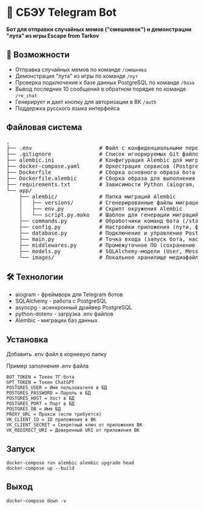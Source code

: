 # 🤖 СБЭУ Telegram Bot

**Бот для отправки случайных мемов ("смешнявок") и демонстрации "лута" из игры Escape from Tarkov**

## 🚀 Возможности

- Отправка случайных мемов по команде `/смешнява`
- Демонстрация "лута" из игры по команде `/лут`
- Проверка подключения к базе данных PostgreSQL по команде `/база`
- Вывод последних 10 сообщений в обратном порядке по команде `/re_chat`
- Генерирует и дает кнопку для авторизации в ВК `/auth`
- Поддержка русского языка интерфейса

## Файловая система

<pre>
.
├── .env                     # Файл с конфиденциальными переменными окружения (токены, доступы к БД)
├── .gitignore               # Список игнорируемых Git файлов (env, кэш и т.д.)
├── alembic.ini              # Конфигурация Alembic для миграций БД
├── docker-compose.yaml      # Оркестрация сервисов (PostgreSQL + бот + Alembic)
├── Dockerfile               # Сборка основного образа бота
├── Dockerfile.alembic       # Сборка образа для выполнения миграций
├── requirements.txt         # Зависимости Python (aiogram, SQLAlchemy и др.)
└── app/
    ├── alembic/             # Папка миграций Alembic
    │   ├── versions/        # Сгенерированные файлы миграций (версионирование БД)
    │   ├── env.py           # Скрипт окружения Alembic
    │   └── script.py.mako   # Шаблон для генерации миграций
    ├── commands.py          # Обработчики команд бота (/start, /help и кастомные)
    ├── config.py            # Настройки приложения (пути, фразы, параметры БД)
    ├── database.py          # Подключение и управление PostgreSQL (асинхронное)
    ├── main.py              # Точка входа (запуск бота, настройка middleware)
    ├── middlewares.py       # Промежуточное ПО (сохранение сообщений, инжект сессий БД)
    ├── models.py            # SQLAlchemy-модели (User, Message)
    └── images/              # Локальное хранилище медиафайлов (мемы, loot-изображения)
</pre>

## 🛠 Технологии

  - aiogram - фреймворк для Telegram ботов
  - SQLAlchemy - работа с PostgreSQL
  - asyncpg - асинхронный драйвер PostgreSQL
  - python-dotenv - загрузка .env файлов
  - Alembic - миграции баз данных

## Установка

Добавить .env файл в корневую папку

Пример заполнения .env файла
```
BOT_TOKEN = Токен ТГ-бота
GPT_TOKEN = Токен ChatGPT
POSTGRES_USER = Имя пользователя в БД
POSTGRES_PASSWORD = Пароль в БД
POSTGRES_HOST = Хост в БД
POSTGRES_PORT = Порт в БД
POSTGRES_DB = Имя БД
PROXY_URL = Прокси (если требуется)
VK_CLIENT_ID = ID приложения в ВК
VK_CLIENT_SECRET = Секретный ключ от приложения ВК
VK_REDIRECT_URI = Доверенный URI от приложения ВК
```

## Запуск
```
docker-compose run alembic alembic upgrade head
docker-compose up --build
```

## Выход
```
docker-compose down -v
```
